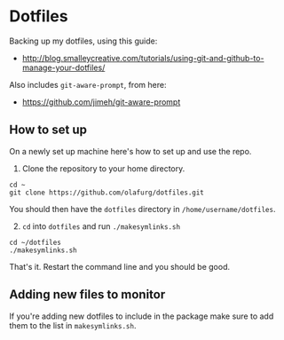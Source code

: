 # Dotfiles
Backing up my dotfiles, using this guide:

* http://blog.smalleycreative.com/tutorials/using-git-and-github-to-manage-your-dotfiles/

Also includes `git-aware-prompt`, from here:

* https://github.com/jimeh/git-aware-prompt

## How to set up
On a newly set up machine here's how to set up and use the repo.

1. Clone the repository to your home directory.

  ```
  cd ~
  git clone https://github.com/olafurg/dotfiles.git
  ```

  You should then have the `dotfiles` directory in `/home/username/dotfiles`.

2. `cd` into `dotfiles` and run `./makesymlinks.sh`

  ```
  cd ~/dotfiles
  ./makesymlinks.sh
  ```

That's it. Restart the command line and you should be good.

## Adding new files to monitor
If you're adding new dotfiles to include in the package make sure to add them to the list in `makesymlinks.sh`.
